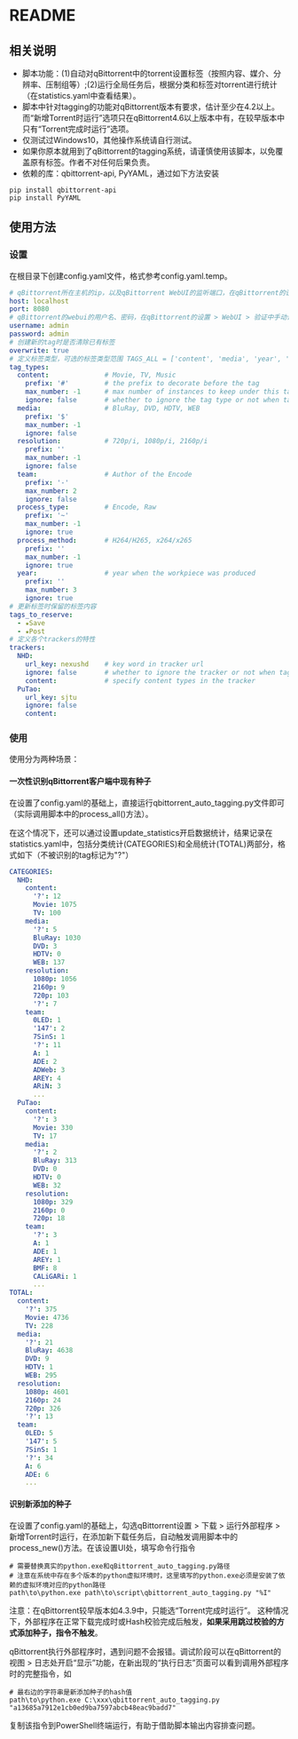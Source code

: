 # README

## 相关说明

* 脚本功能：(1)自动对qBittorrent中的torrent设置标签（按照内容、媒介、分辨率、压制组等）;(2)运行全局任务后，根据分类和标签对torrent进行统计（在statistics.yaml中查看结果）。
* 脚本中针对tagging的功能对qBittorrent版本有要求，估计至少在4.2以上。而“新增Torrent时运行”选项只在qBittorrent4.6以上版本中有，在较早版本中只有“Torrent完成时运行”选项。
* 仅测试过Windows10，其他操作系统请自行测试。
* 如果你原本就用到了qBittorrent的tagging系统，请谨慎使用该脚本，以免覆盖原有标签。作者不对任何后果负责。
* 依赖的库：qbittorrent-api, PyYAML，通过如下方法安装

```shell
pip install qbittorrent-api
pip install PyYAML
```

## 使用方法

### 设置

在根目录下创建config.yaml文件，格式参考config.yaml.temp。

```yaml
# qBittorrent所在主机的ip，以及qBittorrent WebUI的监听端口，在qBittorrent的设置 > WebUI中设置
host: localhost
port: 8080
# qBittorrent的webui的用户名、密码，在qBittorrent的设置 > WebUI > 验证中手动设置用户名和密码后，才能远程登陆，默认密码不一定能用
username: admin
password: admin
# 创建新的tag时是否清除已有标签
overwrite: true
# 定义标签类型，可选的标签类型范围 TAGS_ALL = ['content', 'media', 'year', 'resolution', 'process_method', 'process_type', 'team']
tag_types:
  content:              # Movie, TV, Music
    prefix: '#'         # the prefix to decorate before the tag
    max_number: -1      # max number of instances to keep under this tag type
    ignore: false       # whether to ignore the tag type or not when tagging
  media:                # BluRay, DVD, HDTV, WEB
    prefix: '$'
    max_number: -1
    ignore: false
  resolution:           # 720p/i, 1080p/i, 2160p/i 
    prefix: ''
    max_number: -1
    ignore: false
  team:                 # Author of the Encode
    prefix: '-'
    max_number: 2
    ignore: false
  process_type:         # Encode, Raw
    prefix: '~'
    max_number: -1
    ignore: true
  process_method:       # H264/H265, x264/x265
    prefix: ''
    max_number: -1
    ignore: true
  year:                 # year when the workpiece was produced
    prefix: ''
    max_number: 3
    ignore: true
# 更新标签时保留的标签内容
tags_to_reserve:
  - ★Save
  - ★Post
# 定义各个trackers的特性
trackers:
  NHD: 
    url_key: nexushd    # key word in tracker url
    ignore: false       # whether to ignore the tracker or not when tagging
    content:            # specify content types in the tracker
  PuTao: 
    url_key: sjtu
    ignore: false
    content:
```

### 使用

使用分为两种场景：

#### 一次性识别qBittorrent客户端中现有种子

在设置了config.yaml的基础上，直接运行qbittorrent_auto_tagging.py文件即可（实际调用脚本中的process_all()方法）。

在这个情况下，还可以通过设置update_statistics开启数据统计，结果记录在statistics.yaml中，包括分类统计(CATEGORIES)和全局统计(TOTAL)两部分，格式如下（不被识别的tag标记为"?"）

```yaml
CATEGORIES:
  NHD:
    content:
      '?': 12
      Movie: 1075
      TV: 100
    media:
      '?': 5
      BluRay: 1030
      DVD: 3
      HDTV: 0
      WEB: 137
    resolution:
      1080p: 1056
      2160p: 9
      720p: 103
      '?': 7
    team:
      0LED: 1
      '147': 2
      7SinS: 1
      '?': 11
      A: 1
      ADE: 2
      ADWeb: 3
      AREY: 4
      ARiN: 3
      ...
  PuTao:
    content:
      '?': 3
      Movie: 330
      TV: 17
    media:
      '?': 2
      BluRay: 313
      DVD: 0
      HDTV: 0
      WEB: 32
    resolution:
      1080p: 329
      2160p: 0
      720p: 18
    team:
      '?': 3
      A: 1
      ADE: 1
      AREY: 1
      BMF: 8
      CALiGARi: 1
      ...
TOTAL:
  content:
    '?': 375
    Movie: 4736
    TV: 228
  media:
    '?': 21
    BluRay: 4638
    DVD: 9
    HDTV: 1
    WEB: 295
  resolution:
    1080p: 4601
    2160p: 24
    720p: 326
    '?': 13
  team:
    0LED: 5
    '147': 5
    7SinS: 1
    '?': 34
    A: 6
    ADE: 6
    ...
```

#### 识别新添加的种子

在设置了config.yaml的基础上，勾选qBittorrent设置 > 下载 > 运行外部程序 > 新增Torrent时运行，在添加新下载任务后，自动触发调用脚本中的process_new()方法。在该设置UI处，填写命令行指令

```shell
# 需要替换真实的python.exe和qBittorrent_auto_tagging.py路径
# 注意在系统中存在多个版本的python虚拟环境时，这里填写的python.exe必须是安装了依赖的虚拟环境对应的python路径
path\to\python.exe path\to\script\qbittorrent_auto_tagging.py "%I"
```

注意：在qBittorrent较早版本如4.3.9中，只能选“Torrent完成时运行”。 这种情况下，外部程序在正常下载完成时或Hash校验完成后触发，**如果采用跳过校验的方式添加种子，指令不触发**。

qBittorrent执行外部程序时，遇到问题不会报错。调试阶段可以在qBittorrent的视图 > 日志处开启“显示”功能，在新出现的“执行日志”页面可以看到调用外部程序时的完整指令，如

```shell
# 最右边的字符串是新添加种子的hash值
path\to\python.exe C:\xxx\qbittorrent_auto_tagging.py "a13685a7912e1cb0ed9ba7597abcb48eac9badd7"
```

复制该指令到PowerShell终端运行，有助于借助脚本输出内容排查问题。
